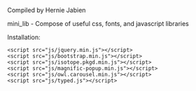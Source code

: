 Compiled by Hernie Jabien

mini_lib - Compose of useful css, fonts, and javascript libraries

Installation:
	<link rel="stylesheet" href="css/animate.css">
	<link rel="stylesheet" href="css/bootstrap.css">
	<link rel="stylesheet" href="css/hover.min.css">
	<link rel="stylesheet" href="css/ionicons.css">
	<link rel="stylesheet" href="css/magnific-popup.css">
	<link rel="stylesheet" href="css/owl.carousel.css">
	<link rel="stylesheet" href="css/owl.theme.default.css">

	<script src="js/jquery.min.js"></script>
	<script src="js/bootstrap.min.js"></script>
	<script src="js/isotope.pkgd.min.js"></script>
	<script src="js/magnific-popup.min.js"></script>
	<script src="js/owl.carousel.min.js"></script>
	<script src="js/typed.js"></script>